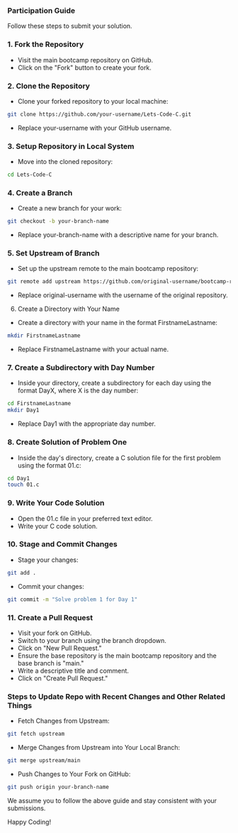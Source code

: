 ### Participation Guide
Follow these steps to submit your solution.

### 1. Fork the Repository
- Visit the main bootcamp repository on GitHub.
- Click on the "Fork" button to create your fork.
  
### 2. Clone the Repository
- Clone your forked repository to your local machine:
  
```bash
git clone https://github.com/your-username/Lets-Code-C.git
```

- Replace your-username with your GitHub username.
  
### 3. Setup Repository in Local System
- Move into the cloned repository:
  
```bash
cd Lets-Code-C
```

### 4. Create a Branch
- Create a new branch for your work:
  
```bash
git checkout -b your-branch-name
```

- Replace your-branch-name with a descriptive name for your branch.
  
### 5. Set Upstream of Branch
- Set up the upstream remote to the main bootcamp repository:
  
```bash
git remote add upstream https://github.com/original-username/bootcamp-repo.git
```

- Replace original-username with the username of the original repository.
  
6. Create a Directory with Your Name
- Create a directory with your name in the format FirstnameLastname:
  
```bash
mkdir FirstnameLastname
```

- Replace FirstnameLastname with your actual name.
  
### 7. Create a Subdirectory with Day Number
- Inside your directory, create a subdirectory for each day using the format DayX, where X is the day number:
  
```bash
cd FirstnameLastname
mkdir Day1
```

- Replace Day1 with the appropriate day number.

### 8. Create Solution of Problem One
- Inside the day's directory, create a C solution file for the first problem using the format 01.c:
  
```bash
cd Day1
touch 01.c
```

### 9. Write Your Code Solution
- Open the 01.c file in your preferred text editor.
- Write your C code solution.

### 10. Stage and Commit Changes
- Stage your changes:

```bash
git add .
```

- Commit your changes:

```bash
git commit -m "Solve problem 1 for Day 1"
```

### 11. Create a Pull Request
- Visit your fork on GitHub.
- Switch to your branch using the branch dropdown.
- Click on "New Pull Request."
- Ensure the base repository is the main bootcamp repository and the base branch is "main."
- Write a descriptive title and comment.
- Click on "Create Pull Request."

### Steps to Update Repo with Recent Changes and Other Related Things

- Fetch Changes from Upstream:

```bash
git fetch upstream
```

- Merge Changes from Upstream into Your Local Branch:

```bash
git merge upstream/main
```

- Push Changes to Your Fork on GitHub:
```bash
git push origin your-branch-name
```

We assume you to follow the above guide and stay consistent with your submissions.

Happy Coding!
